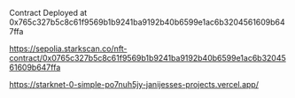 Contract Deployed at  0x765c327b5c8c61f9569b1b9241ba9192b40b6599e1ac6b3204561609b647ffa

https://sepolia.starkscan.co/nft-contract/0x0765c327b5c8c61f9569b1b9241ba9192b40b6599e1ac6b3204561609b647ffa


https://starknet-0-simple-po7nuh5jy-janijesses-projects.vercel.app/